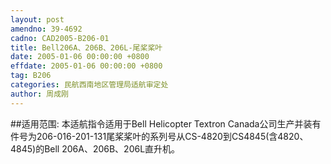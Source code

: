 ```yaml
---
layout: post
amendno: 39-4692
cadno: CAD2005-B206-01
title: Bell206A、206B、206L-尾桨桨叶
date: 2005-01-06 00:00:00 +0800
effdate: 2005-01-06 00:00:00 +0800
tag: B206
categories: 民航西南地区管理局适航审定处
author: 周成刚
---
```


##适用范围:
本适航指令适用于Bell Helicopter Textron Canada公司生产并装有件号为206-016-201-131尾桨桨叶的系列号从CS-4820到CS4845(含4820、4845)的Bell 206A、206B、206L直升机。

